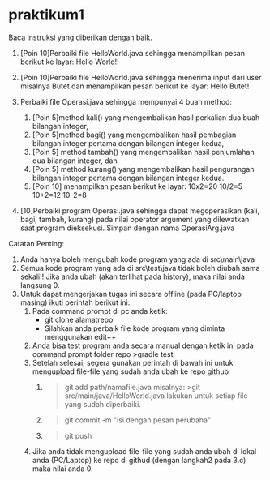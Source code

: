 # praktikum1
Baca instruksi yang diberikan dengan baik.
1. [Poin 10]Perbaiki file HelloWorld.java sehingga menampilkan pesan berikut ke layar: Hello World!!
1. [Poin 10]Perbaiki file HelloWorld.java sehingga menerima input dari user misalnya Butet dan menampilkan pesan berikut ke layar: Hello Butet!
1. Perbaiki file Operasi.java sehingga mempunyai 4 buah method: 
     1. [Poin 5]method kali() yang mengembalikan hasil perkalian dua buah bilangan integer, 
     1. [Poin 5]method bagi() yang mengembalikan hasil pembagian bilangan integer pertama dengan bilangan integer kedua, 
     1. [Poin 5] method tambah() yang mengembalikan hasil penjumlahan dua bilangan integer, dan  
     1. [Poin 5] method kurang() yang mengembalikan hasil pengurangan bilangan integer pertama dengan bilangan integer kedua.
     1. [Poin 10] menampilkan pesan berikut ke layar:
                10x2=20
                10/2=5
                10+2=12
                10-2=8

1. [10]Perbaiki program Operasi.java sehingga dapat megoperasikan (kali, bagi, tambah, kurang) pada nilai operator argument yang dilewatkan saat program dieksekusi. Simpan dengan nama OperasiArg.java

Catatan Penting:
1. Anda hanya boleh mengubah kode program yang ada di src\main\java
1. Semua kode program yang ada di src\test\java  tidak boleh diubah sama sekali!! Jika anda ubah (akan terlihat pada history), maka nilai anda langsung 0.
1. Untuk dapat mengerjakan tugas ini secara offline (pada PC/laptop masing) ikuti perintah berikut ini:
	1. Pada command prompt di pc anda ketik: 
	   * git clone alamatrepo
	   * Silahkan anda perbaik file kode program yang diminta menggunakan edit++
    1. Anda bisa test program anda secara manual dengan ketik ini pada command prompt
       folder repo >gradle test
    1. Setelah selesai, segera gunakan perintah di bawah ini untuk mengupload file-file yang sudah anda ubah ke repo github
		1. > git add path/namafile.java
        misalnya: >git src/main/java/HelloWorld.java
        lakukan untuk setiap file yang sudah diperbaiki.
		1. > git commit -m "isi dengan pesan perubaha"
		1. > git push
	1. Jika anda tidak mengupload file-file yang sudah anda ubah di lokal anda (PC/Laptop) ke repo di githud (dengan langkah2 pada 3.c) maka nilai anda 0.


